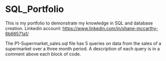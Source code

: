 # SQL_Portfolio
This is my portfolio to demonstrate my knowledge in SQL and database creation. 
Linkedin account: https://www.linkedin.com/in/shane-mccarthy-6b66571a1/

The P1-Supermarket_sales.sql file has 5 queries on data from the sales of a supermarket over a three
month period. A description of each query is in a comment above each block of code. 


